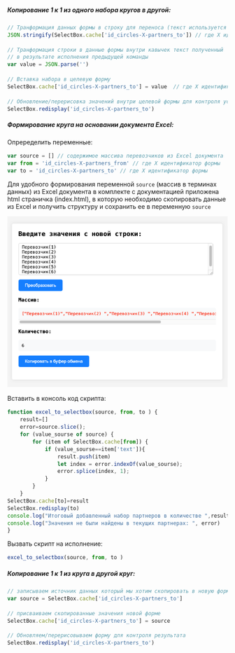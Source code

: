 ##### Копирование 1 к 1 из одного набора кругов в другой:
```js
// Транформация данных формы в строку для переноса (текст используется как транзитный формат)
JSON.stringify(SelectBox.cache['id_circles-X-partners_to']) // где X идентификатор формы

// Транформация строки в данные формы внутри кавычек текст полученный 
// в результате исполнения предыдущей команды
var value = JSON.parse('') 

// Вставка набора в целевую форму
SelectBox.cache['id_circles-X-partners_to'] = value  // где X идентификатор формы

// Обновление/перерисовка значений внутри целевой формы для контроля успешности операции
SelectBox.redisplay('id_circles-X-partners_to') 
```

##### Формирование круга на основании документа Excel:  
Опреределить переменные:
```js 
var source = [] // содержимое массива перевозчиков из Excel документа
var from = 'id_circles-X-partners_from' // где X идентификатор формы
var to = 'id_circles-X-partners_to' // где X идентификатор формы
```
Для удобного формирования  переменной `source` (массив в терминах данных) из Excel документа в комплекте с документацией приложена html страничка (index.html), в которую необходимо скопировать данные из Excel и получить структуру и сохранить ее в переменную `source`

![alt text](https://github.com/Maratagliullin/custom_scripts/blob/main/text_to_array.png?raw=true)  

Вставить в консоль код скрипта:
```js 
function excel_to_selectbox(source, from, to ) {
    result=[]
    error=source.slice();
    for (value_sourse of source) {
        for (item of SelectBox.cache[from]) {
            if (value_sourse==item['text']){
                result.push(item)
                let index = error.indexOf(value_sourse);
                error.splice(index, 1);
            }
        }
    }
SelectBox.cache[to]=result
SelectBox.redisplay(to)
console.log("Итоговый добавленный набор партнеров в количестве ",result.length, result)
console.log("Значения не были найдены в текущих партнерах: ", error)
}
```

Вызвать скрипт на исполнение:
```js
excel_to_selectbox(source, from, to )
```

##### Копирование 1 к 1 из круга в другой круг:
```js
// записываем источник данных который мы хотим скопировать в новую форму
var source = SelectBox.cache['id_circles-X-partners_to'] 

// присваиваем скопированные значения новой форме
SelectBox.cache['id_circles-X-partners_to'] = source 

// Обновляем/перерисовываем форму для контроля результата
SelectBox.redisplay('id_circles-X-partners_to') 
```

